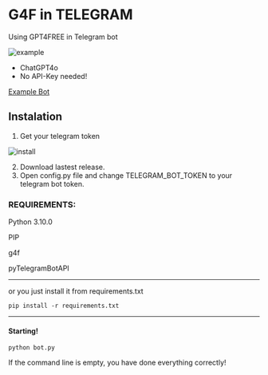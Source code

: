 # G4F in TELEGRAM
Using GPT4FREE in Telegram bot

![example](https://github.com/user-attachments/assets/b23c6b04-1035-4022-86f0-bf22a7d9c85a)

* ChatGPT4o
* No API-Key needed!

<a href="https://t.me/asx_aibot">Example Bot</a>

## Instalation
1. Get your telegram token

![install](https://raw.githubusercontent.com/AleXDE54/g4h_telegram_aibot/refs/heads/main/instalation.gif)

2. Download lastest release.
3. Open config.py file and change TELEGRAM_BOT_TOKEN to your telegram bot token.

### REQUIREMENTS:

Python 3.10.0

PIP

g4f

pyTelegramBotAPI

---------

or you just install it from requirements.txt

`
pip install -r requirements.txt
`

---------
#### Starting!

`
python bot.py
`

If the command line is empty, you have done everything correctly!
